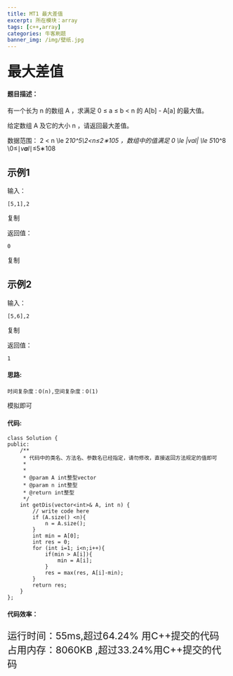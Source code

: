 ```yaml
---
title: MT1 最大差值
excerpt: 所在模块：array
tags: [c++,array]
categories: 牛客刷题
banner_img: /img/壁纸.jpg
---
```


### <font size=6px>最大差值</font>

#### 题目描述：

有一个长为 n 的数组 A ，求满足 0 ≤ a ≤ b < n 的 A[b] - A[a] 的最大值。

给定数组 A 及它的大小 n ，请返回最大差值。

数据范围： 2 < n \le 2*10^5\2<*n*≤2∗105 ，数组中的值满足 0 \le |val| \le 5*10^8 \0≤∣*v**a**l*∣≤5∗108 

## 示例1

输入：

```
[5,1],2
```

复制

返回值：

```
0
```

复制

## 示例2

输入：

```
[5,6],2
```

复制

返回值：

```
1
```

#### 思路:

```
时间复杂度：O(n),空间复杂度：O(1)
```

模拟即可

#### 代码:

```golang
class Solution {
public:
    /**
     * 代码中的类名、方法名、参数名已经指定，请勿修改，直接返回方法规定的值即可
     *
     * 
     * @param A int整型vector 
     * @param n int整型 
     * @return int整型
     */
    int getDis(vector<int>& A, int n) {
        // write code here
        if (A.size() <n){
            n = A.size();
        }
        int min = A[0];
        int res = 0;
        for (int i=1; i<n;i++){
            if(min > A[i]){
                min = A[i];
            }
            res = max(res, A[i]-min);
        }
        return res;
    }
};
```

#### 代码效率：

<p class="note note-primary"; style="font-size:22px">
   运行时间：55ms,超过64.24% 用C++提交的代码<br>
   占用内存：8060KB ,超过33.24%用C++提交的代码
</p>





